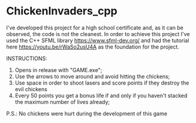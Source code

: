 # ChickenInvaders_cpp

I've developed this project for a high school certificate and, as it can be observed, the code is not the cleanest. In order to achieve this project I've used the C++ SFML library https://www.sfml-dev.org/ and had the tutorial here https://youtu.be/rWaSo2usU4A as the foundation for the project.

INSTRUCTIONS:
1) Opens in release with "GAME.exe";
2) Use the arrows to move around and avoid hitting the chickens;
3) Use space in order to shoot lasers and score points if they destroy the evil chickens 
4) Every 50 points you get a bonus life if and only if you haven't stacked the maximum number of lives already;

P.S.: No chickens were hurt during the development of this game
